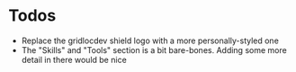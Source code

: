 # Todos

- Replace the gridlocdev shield logo with a more personally-styled one
- The "Skills" and "Tools" section is a bit bare-bones. Adding some more detail in there would be nice

